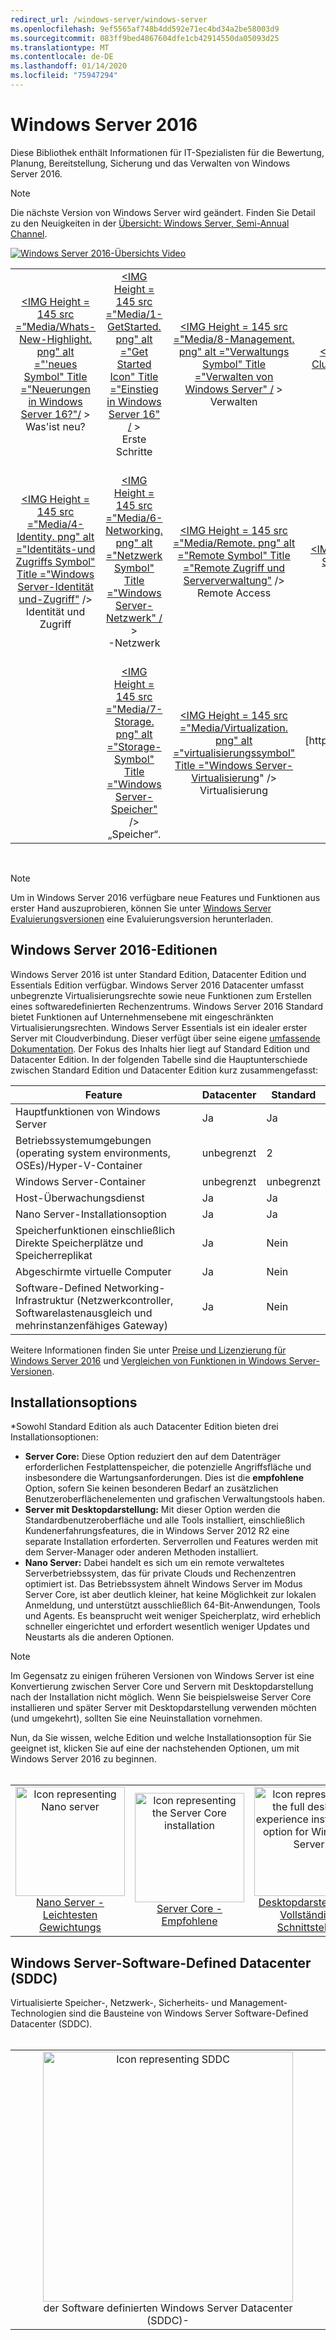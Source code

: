 ```yaml
---
redirect_url: /windows-server/windows-server
ms.openlocfilehash: 9ef5565af748b4dd592e71ec4bd34a2be58003d9
ms.sourcegitcommit: 083ff9bed4867604dfe1cb42914550da05093d25
ms.translationtype: MT
ms.contentlocale: de-DE
ms.lasthandoff: 01/14/2020
ms.locfileid: "75947294"
---
```

# <a name="windows-server-2016"></a>Windows Server 2016

Diese Bibliothek enthält Informationen für IT-Spezialisten für die Bewertung, Planung, Bereitstellung, Sicherung und das Verwalten von Windows Server 2016.

> [!Note] 
> Die nächste Version von Windows Server wird geändert. Finden Sie Detail zu den Neuigkeiten in der [Übersicht: Windows Server, Semi-Annual Channel](./get-started/semi-annual-channel-overview.md). 

[![Windows Server 2016-Übersichts Video](media/front-page-video.png)](https://www.youtube-nocookie.com/embed/V8oF0JpDzaM)

<table border="0" width="100%" align='center'>
  <tr style="text-align:center;">
    <td align='center' style="width:25%; border:0;">
      <a href="/windows-server/get-started/what-s-new-in-windows-server-2016">&lt;IMG Height = 145 src =&quot;Media/Whats-New-Highlight. png&quot; alt =&quot;&#39;neues Symbol&quot; Title =&quot;Neuerungen in Windows Server 16?&quot;/</a> &gt;
        <br/>Was&#39;ist neu?
    </td>
    <td align='center' style="width:25%; border:0;">
      <a href="/windows-server/get-started/server-basics">&lt;IMG Height = 145 src =&quot;Media/1-GetStarted. png&quot; alt =&quot;Get Started Icon&quot; Title =&quot;Einstieg in Windows Server 16&quot; /</a> &gt;
      <br/>Erste Schritte </td>
    <td align='center' style="width:25%; border:0;">
      <a href="/windows-server/administration/index">&lt;IMG Height = 145 src =&quot;Media/8-Management. png&quot; alt =&quot;Verwaltungs Symbol&quot; Title =&quot;Verwalten von Windows Server&quot; /</a> &gt;
      <br/>Verwalten </td>
    <td align='center' style="width:25%; border:0;">
      <a href="/windows-server/failover-clustering/failover-clustering-overview">&lt;IMG Height = 145 src =&quot;Media/3-Failover. png&quot; alt =&quot;Failover Clustering Symbol&quot; Title =&quot;Windows Server Failover Clustering</a>&quot; /&gt;
      <br/>Failoverclusterunterstützung </td>
  </tr>
  <tr style="text-align:center;">
    <td align='center' style="width:25%; border:0;"><br/>
      <a href="/windows-server/identity/identity-and-access">&lt;IMG Height = 145 src =&quot;Media/4-Identity. png&quot; alt =&quot;Identitäts-und Zugriffs Symbol&quot; Title =&quot;Windows Server-Identität und-Zugriff&quot;</a>  /&gt;
      <br>Identität und Zugriff </td>
    <td align='center' style="width:25%; border:0;"><br/>
      <a href="/windows-server/networking/networking">&lt;IMG Height = 145 src =&quot;Media/6-Networking. png&quot; alt =&quot;Netzwerk Symbol&quot; Title =&quot;Windows Server-Netzwerk&quot; /</a> &gt;
      <br/>-Netzwerk </td>
    <td align='center' style="width:25%; border:0;"><br/>
      <a href="/windows-server/remote/index">&lt;IMG Height = 145 src =&quot;Media/Remote. png&quot; alt =&quot;Remote Symbol&quot; Title =&quot;Remote Zugriff und Serververwaltung&quot;</a>  /&gt;
      <br/>Remote Access </td>
    <td align='center' style="width:25%; border:0;"><br/>
      <a href="/windows-server/security/security-and-assurance">&lt;IMG Height = 145 src =&quot;Media/5-Security. png&quot; alt =&quot;Sicherheits Symbol&quot; Title =&quot;Windows Server Sicherheit und Sicherheit&quot;</a>  /&gt;
      <br/>Sicherheit und Assurance </td>
  </tr>
  <tr style="text-align:center;">
    <td align='center' style="width:25%; border:0;">&nbsp;</td>
    <td align='center' style="width:25%; border:0;"><br>
      <a href="/windows-server/storage/storage">&lt;IMG Height = 145 src =&quot;Media/7-Storage. png&quot; alt =&quot;Storage-Symbol&quot; Title =&quot;Windows Server-Speicher&quot;</a>  /&gt;
      <br/>„Speicher“. </td>
   <td align='center' style="width:25%; border:0;"><br/>
      <a href="/windows-server/virtualization/virtualization">&lt;IMG Height = 145 src =&quot;Media/Virtualization. png&quot; alt =&quot;virtualisierungssymbol&quot; Title =&quot;Windows Server-Virtualisierung</a>&quot; /&gt;
      <br/>Virtualisierung </td>
    <td align='center' style="width:25%; border:0;">[https://blogs.technet.microsoft.com/askperf/2008/11/18/disabling-unnecessary-services-a-word-to-the-wise/](&nbsp;) </td>
  </tr>
</table>

<br/>

> [!Note] 
> Um in Windows Server 2016 verfügbare neue Features und Funktionen aus erster Hand auszuprobieren, können Sie unter [Windows Server Evaluierungsversionen](https://www.microsoft.com/evalcenter/evaluate-windows-server-2016) eine Evaluierungsversion herunterladen. 


## <a name="windows-server-2016-editions"></a>Windows Server 2016-Editionen

Windows Server 2016 ist unter Standard Edition, Datacenter Edition und Essentials Edition verfügbar. Windows Server 2016 Datacenter umfasst unbegrenzte Virtualisierungsrechte sowie neue Funktionen zum Erstellen eines softwaredefinierten Rechenzentrums. Windows Server 2016 Standard bietet Funktionen auf Unternehmensebene mit eingeschränkten Virtualisierungsrechten. Windows Server Essentials ist ein idealer erster Server mit Cloudverbindung. Dieser verfügt über seine eigene [umfassende Dokumentation](https://go.microsoft.com/fwlink/?LinkID=827171). Der Fokus des Inhalts hier liegt auf Standard Edition und Datacenter Edition. In der folgenden Tabelle sind die Hauptunterschiede zwischen Standard Edition und Datacenter Edition kurz zusammengefasst:

|Feature|Datacenter|Standard|  
|-------------------|----------|-----------------------|  
|Hauptfunktionen von Windows Server| Ja| Ja|
|Betriebssystemumgebungen (operating system environments, OSEs)/Hyper-V-Container|unbegrenzt|   2|
|Windows Server-Container|unbegrenzt|   unbegrenzt|
|Host-Überwachungsdienst| Ja| Ja|
|Nano Server-Installationsoption| Ja| Ja|
|Speicherfunktionen einschließlich Direkte Speicherplätze und Speicherreplikat| Ja| Nein|
|Abgeschirmte virtuelle Computer| Ja| Nein|
|Software-Defined Networking-Infrastruktur (Netzwerkcontroller, Softwarelastenausgleich und mehrinstanzenfähiges Gateway)| Ja| Nein|

Weitere Informationen finden Sie unter [Preise und Lizenzierung für Windows Server 2016](https://www.microsoft.com/cloud-platform/windows-server-pricing) und [Vergleichen von Funktionen in Windows Server-Versionen](https://www.microsoft.com/cloud-platform/windows-server-comparison).

## <a name="installation-options"></a>Installationsoptions

*Sowohl Standard Edition als auch Datacenter Edition bieten drei Installationsoptionen:

- **Server Core:** Diese Option reduziert den auf dem Datenträger erforderlichen Festplattenspeicher, die potenzielle Angriffsfläche und insbesondere die Wartungsanforderungen. Dies ist die **empfohlene** Option, sofern Sie keinen besonderen Bedarf an zusätzlichen Benutzeroberflächenelementen und grafischen Verwaltungstools haben.
- **Server mit Desktopdarstellung:** Mit dieser Option werden die Standardbenutzeroberfläche und alle Tools installiert, einschließlich Kundenerfahrungsfeatures, die in Windows Server 2012 R2 eine separate Installation erforderten. Serverrollen und Features werden mit dem Server-Manager oder anderen Methoden installiert.
- **Nano Server:** Dabei handelt es sich um ein remote verwaltetes Serverbetriebssystem, das für private Clouds und Rechenzentren optimiert ist. Das Betriebssystem ähnelt Windows Server im Modus Server Core, ist aber deutlich kleiner, hat keine Möglichkeit zur lokalen Anmeldung, und unterstützt ausschließlich 64-Bit-Anwendungen, Tools und Agents. Es beansprucht weit weniger Speicherplatz, wird erheblich schneller eingerichtet und erfordert wesentlich weniger Updates und Neustarts als die anderen Optionen.

>[!Note]
> Im Gegensatz zu einigen früheren Versionen von Windows Server ist eine Konvertierung zwischen Server Core und Servern mit Desktopdarstellung nach der Installation nicht möglich. Wenn Sie beispielsweise Server Core installieren und später Server mit Desktopdarstellung verwenden möchten (und umgekehrt), sollten Sie eine Neuinstallation vornehmen.


Nun, da Sie wissen, welche Edition und welche Installationsoption für Sie geeignet ist, klicken Sie auf eine der nachstehenden Optionen, um mit Windows Server 2016 zu beginnen.
<br/>
<br/>

<table border="0" width="100%" align='center'>
  <tr style="text-align:center;">
    <td align='center' style="width:33%; border:0;">
      <a  href="/windows-server/get-started/getting-started-with-nano-server"> <img width="175" src="media/nano.png" alt="Icon representing Nano server" title="Nano Server - Geringstes Gewicht" /><br/>Nano Server - <br/>Leichtesten Gewichtungs</a>
    </td>
    <td align='center' style="width:33%; border:0;"><a href="/windows-server/get-started/getting-started-with-server-core"> <img width="175" src="media/servercore.png" alt="Icon representing the Server Core installation" title="Server Core - Empfohlen" /><br/>Server Core - <br/>Empfohlene</a></td>
   <td align='center' style="width:33%; border:0;"><a href="/windows-server/get-started/getting-started-with-server-with-desktop-experience"><img width="175" src="media/desktop.png" alt="Icon representing the full desktop experience installation option for Windows Server" title="Desktopdarstellung - Umfassende Benutzererfahrung" /><br/>Desktopdarstellung - <br/>Vollständige Schnittstellen</a></td>
  </tr>
</table>

## <a name="windows-server-software-defined-datacenter-sddc"></a>Windows Server-Software-Defined Datacenter (SDDC)

Virtualisierte Speicher-, Netzwerk-, Sicherheits- und Management-Technologien sind die Bausteine von Windows Server Software-Defined Datacenter (SDDC).
<br/>
<br/>

<table border="0" width="100%" align='center'>
  <tr style="text-align:center;">
    <td align='center' style="width:10%; border:0;"></td>
    <td align='center' style="width:50%; border:0;"><a href="/windows-server/sddc"><img width="400" src="media/sddc/WS16-heading.png" alt="Icon representing SDDC" title="Windows Server-Software-Defined Datacenter (SDDC)" /><br/></a> der Software definierten Windows Server Datacenter (SDDC)-</td>
    <td align='center' style="width:10%; border:0;"></td>
  </tr>
</table>

